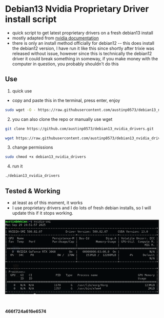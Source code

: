 # Debian13 Nvidia Proprietary Driver install script

 - quick script to get latest proprietary drivers on a fresh debian13 install
 - mostly adapted from [nvidia documentation](https://docs.nvidia.com/datacenter/tesla/driver-installation-guide/#debian)
- there is only an install method officially for debian12
-- this does install the debian12 version, I have run it like this since shortly after trixie was released without issue, however since this is technically the debian12 driver it could break something in someway, if you make money with the computer in question, you probably shouldn't do this

## Use

1. quick use
- copy and paste this in the terminal, press enter, enjoy

```bash
sudo wget -O - https://raw.githubusercontent.com/austinp0573/debian13_nvidia_drivers/main/debian13_nvidia_drivers.sh | bash
```

2. you can also clone the repo or manually use wget

 ```bash
 git clone https://github.com/austinp0573/debian13_nvidia_drivers.git
 ```

 ```bash
 wget https://raw.githubusercontent.com/austinp0573/debian13_nvidia_drivers/main/debian13_nvidia_drivers.sh
 ```

3. change permissions

```bash
sudo chmod +x debian13_nvidia_drivers
```

4. run it

```bash
./debian13_nvidia_drivers
```

## Tested & Working
- at least as of this moment, it works
- I use proprietary drivers and I do lots of fresh debian installs, so I will update this if it stops working.

![nvidia-smi terminal output](./nvidia-smi.png)

&nbsp;

**466f724a616e6574**